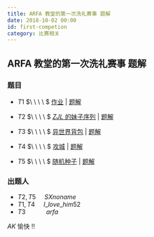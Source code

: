 ```yaml
---
title: ARFA 教堂的第一次洗礼赛事 题解
date: 2018-10-02 00:00
id: first-competion
category: 比赛相关
---
```

## $\text{ARFA}$ 教堂的第一次洗礼赛事 题解
<!--more-->
### 题目

- $T1$ $\ \ \ \ $ [作业](https://www.luogu.org/problemnew/show/T47092) | [题解](https://www.alpha1022.me/articles/ae60a07c.htm)

- $T2$ $\ \ \ \ $  [$ZJL$ 的妹子序列](https://www.luogu.org/problemnew/show/T46780) | [题解](https://www.luogu.org/blog/Ilovehimforever/zjl-solution)

- $T3$ $\ \ \ \ $ [异世界背包](https://www.luogu.org/problemnew/show/T46980) | [题解](https://www.cnblogs.com/FibonacciHeap/articles/9698847.html)

- $T4$ $\ \ \ \ $ [攻城](https://www.luogu.org/problemnew/show/T47093) | [题解](https://www.alpha1022.me/articles/15a0d58f.htm)

- $T5$ $\ \ \ \ $ [随机种子](https://www.luogu.org/problemnew/show/T46781) | [题解](https://www.luogu.org/blog/Ilovehimforever/random-solution)

### 出题人

- $T2,T5\ \ \ \ \ SXnoname$ 
- $T1,T4\ \ \ \ \ I\_love\_him52$
- $T3\ \ \ \ \ \ \ \ \ \ \ \ arfa$ 



$AK$ 愉快 !!

